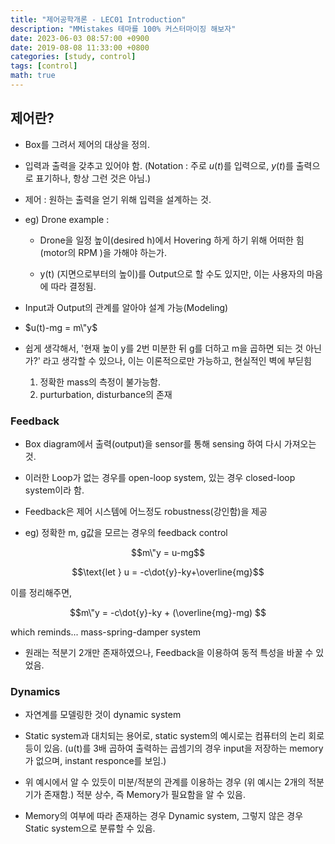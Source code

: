 ```yaml
---
title: "제어공학개론 - LEC01 Introduction"
description: "MMistakes 테마를 100% 커스터마이징 해보자"
date: 2023-06-03 08:57:00 +0900
date: 2019-08-08 11:33:00 +0800
categories: [study, control]
tags: [control]
math: true
---
```





## 제어란?

- Box를 그려서 제어의 대상을 정의.

- 입력과 출력을 갖추고 있어야 함. (Notation : 주로 $u(t)$를 입력으로, $y(t)$를 출력으로 표기하나, 항상 그런 것은 아님.)

- 제어 : 원하는 출력을 얻기 위해 입력을 설계하는 것.

- eg) Drone example : 

	- Drone을 일정 높이(desired h)에서 Hovering 하게 하기 위해 어떠한 힘(motor의 RPM )을 가해야 하는가.

	- y(t) (지면으로부터의 높이)를 Output으로 할 수도 있지만, 이는 사용자의 마음에 따라 결정됨.

- Input과 Output의 관계를 알아야 설계 가능(Modeling)

- $u(t)-mg = m\"y$

- 쉽게 생각해서, '현재 높이 y를 2번 미분한 뒤 g를 더하고 m을 곱하면 되는 것 아닌가?' 라고 생각할 수 있으나, 이는 이론적으로만 가능하고, 현실적인 벽에 부딛힘

	1. 정확한 mass의 측정이 불가능함.
	2. purturbation, disturbance의 존재

### Feedback

- Box diagram에서 출력(output)을 sensor를 통해 sensing 하여 다시 가져오는 것.

- 이러한 Loop가 없는 경우를 open-loop system, 있는 경우 closed-loop system이라 함.

- Feedback은 제어 시스템에 어느정도 robustness(강인함)을 제공

- eg) 정확한 m, g값을 모르는 경우의 feedback control

$$m\"y = u-mg$$

$$\text{let } u = -c\dot{y}-ky+\overline{mg}$$

이를 정리해주면,

$$m\"y = -c\dot{y}-ky + (\overline{mg}-mg) $$

which reminds... mass-spring-damper system

- 원래는 적분기 2개만 존재하였으나, Feedback을 이용하여 동적 특성을 바꿀 수 있었음.


### Dynamics

- 자연계를 모델링한 것이 dynamic system

- Static system과 대치되는 용어로, static system의 예시로는 컴퓨터의 논리 회로 등이 있음. (u(t)를 3배 곱하여 출력하는 곱셈기의 경우 input을 저장하는 memory가 없으며, instant responce를 보임.)

- 위 예시에서 알 수 있듯이 미분/적분의 관계를 이용하는 경우 (위 예시는 2개의 적분기가 존재함.) 적분 상수, 즉 Memory가 필요함을 알 수 있음.

- Memory의 여부에 따라 존재하는 경우 Dynamic system, 그렇지 않은 경우 Static system으로 분류할 수 있음.
